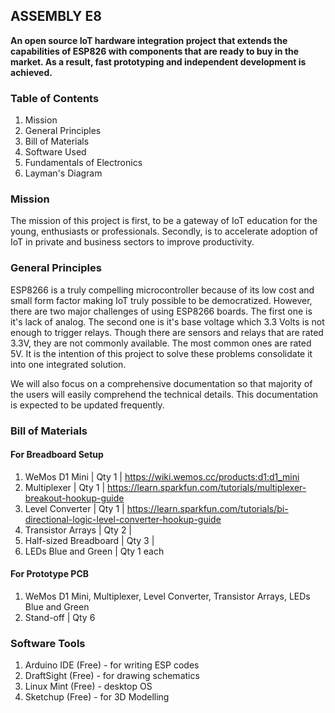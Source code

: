## ASSEMBLY E8
**An open source IoT hardware integration project that extends the capabilities of ESP826 with components that are ready to buy in the market. As a result, fast prototyping and independent development is achieved.**

### Table of Contents
1. Mission
2. General Principles
3. Bill of Materials
4. Software Used
5. Fundamentals of Electronics
6. Layman's Diagram

### Mission
The mission of this project is first, to be a gateway of IoT education for the young, enthusiasts or professionals. Secondly, is to accelerate adoption of IoT in private and business sectors to improve productivity. 

### General Principles
ESP8266 is a truly compelling microcontroller because of its low cost and small form factor making IoT truly possible to be democratized. However, there are two major challenges of using ESP8266 boards. The first one is it's lack of analog. The second one is it's base voltage which 3.3 Volts is not enough to trigger relays. Though there are sensors and relays that are rated 3.3V, they are not commonly available. The most common ones are rated 5V. It is the intention of this project to solve these problems consolidate it into one integrated solution. 

We will also focus on a comprehensive documentation so that majority of the users will easily comprehend the technical details. This documentation is expected to be updated frequently. 

### Bill of Materials
#### For Breadboard Setup 
1. WeMos D1 Mini | Qty 1 | https://wiki.wemos.cc/products:d1:d1_mini
2. Multiplexer | Qty 1 | https://learn.sparkfun.com/tutorials/multiplexer-breakout-hookup-guide
3. Level Converter | Qty 1 | https://learn.sparkfun.com/tutorials/bi-directional-logic-level-converter-hookup-guide
4. Transistor Arrays | Qty 2 | 
5. Half-sized Breadboard | Qty 3 |
6. LEDs Blue and Green | Qty 1 each
#### For Prototype PCB
1. WeMos D1 Mini, Multiplexer, Level Converter, Transistor Arrays, LEDs Blue and Green
2. Stand-off | Qty 6

### Software Tools
1. Arduino IDE (Free) - for writing ESP codes
2. DraftSight (Free) - for drawing schematics
3. Linux Mint (Free) - desktop OS
4. Sketchup (Free) - for 3D Modelling



